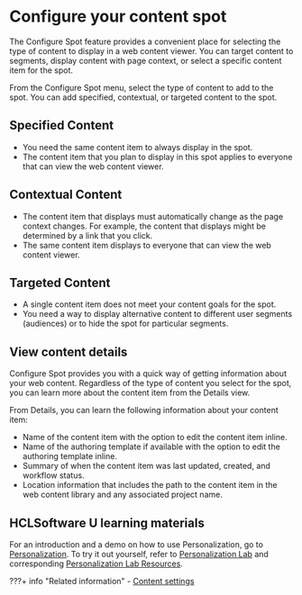 # Configure your content spot

The Configure Spot feature provides a convenient place for selecting the type of content to display in a web content viewer. You can target content to segments, display content with page context, or select a specific content item for the spot.

From the Configure Spot menu, select the type of content to add to the spot. You can add specified, contextual, or targeted content to the spot.

## Specified Content

-   You need the same content item to always display in the spot.
-   The content item that you plan to display in this spot applies to everyone that can view the web content viewer.

## Contextual Content

-   The content item that displays must automatically change as the page context changes. For example, the content that displays might be determined by a link that you click.
-   The same content item displays to everyone that can view the web content viewer.

## Targeted Content

-   A single content item does not meet your content goals for the spot.
-   You need a way to display alternative content to different user segments \(audiences\) or to hide the spot for particular segments.

## View content details

Configure Spot provides you with a quick way of getting information about your web content. Regardless of the type of content you select for the spot, you can learn more about the content item from the Details view.

From Details, you can learn the following information about your content item:

-   Name of the content item with the option to edit the content item inline.
-   Name of the authoring template if available with the option to edit the authoring template inline.
-   Summary of when the content item was last updated, created, and workflow status.
-   Location information that includes the path to the content item in the web content library and any associated project name.

## HCLSoftware U learning materials

For an introduction and a demo on how to use Personalization, go to [Personalization](https://hclsoftwareu.hcltechsw.com/component/axs/?view=sso_config&id=3&forward=https%3A%2F%2Fhclsoftwareu.hcltechsw.com%2Fcourses%2Flesson%2F%3Fid%3D2803). To try it out yourself, refer to [Personalization Lab](https://hclsoftwareu.hcltechsw.com/images/Lc4sMQCcN5uxXmL13gSlsxClNTU3Mjc3NTc4MTc2/DS_Academy/DX/Business_User/HDX-BU-200_Personalization_Lab.pdf) and corresponding [Personalization Lab Resources](https://hclsoftwareu.hcltechsw.com/images/Lc4sMQCcN5uxXmL13gSlsxClNTU3Mjc3NTc4MTc2/DS_Academy/DX/Business_User/HDX-BU-200_Personalization_Lab_Resouces.zip).

???+ info "Related information" 
    -   [Content settings](../../../manage_content/wcm_delivery/deliver_webcontent_on_dx/editing_wcm_viewer_setting/wcm_config_wcmviewer_hcontent.md)

